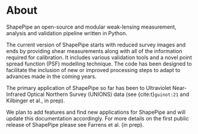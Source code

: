 # About

ShapePipe an open-source and modular weak-lensing measurement, analysis and
validation pipeline written in Python.

The current version of ShapePipe starts with reduced survey images and ends by
providing shear measurements along with all of the information required for
calibration. It includes various validation tools and a novel point spread
function (PSF) modelling technique. The code has been designed to facilitate
the inclusion of new or improved processing steps to adapt to advances made
in the coming years.

The primary application of ShapePipe so far has been to Ultraviolet
Near-Infrared Optical Northern Survey (UNIONS) data (see {cite:t}`guinot:21`
and Kilbinger et al., in prep).

We plan to add features and find new applications for ShapePipe and will update
this documentation accordingly. For more details on the first public release
of ShapePipe please see Farrens et al. (in prep).
